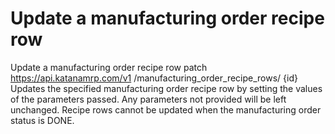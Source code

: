 # Update a manufacturing order recipe row

Update a manufacturing order recipe row patch https://api.katanamrp.com/v1
/manufacturing_order_recipe_rows/ {id} Updates the specified manufacturing order recipe
row by setting the values of the parameters passed. Any parameters not provided will be
left unchanged. Recipe rows cannot be updated when the manufacturing order status is
DONE.
